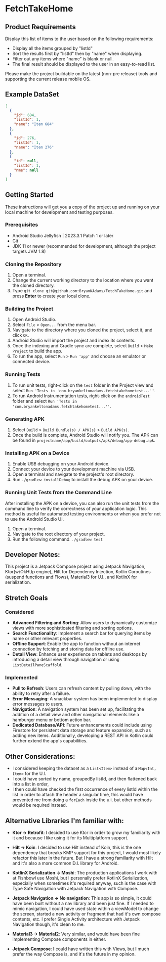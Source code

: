 # FetchTakeHome

## Product Requirements

Display this list of items to the user based on the following requirements:

- Display all the items grouped by "listId"
- Sort the results first by "listId" then by "name" when displaying.
- Filter out any items where "name" is blank or null.
- The final result should be displayed to the user in an easy-to-read list.

Please make the project buildable on the latest (non-pre release) tools and supporting the current
release mobile OS.

## Example DataSet

```json
[
  {
    "id": 684,
    "listId": 1,
    "name": "Item 684"
  },
  {
    "id": 276,
    "listId": 1,
    "name": "Item 276"
  },
  {
    "id": null,
    "listId": 1,
    "nme": null
  }
]
```

## Getting Started

These instructions will get you a copy of the project up and running on your local machine for
development and testing purposes.

### Prerequisites

- Android Studio Jellyfish | 2023.3.1 Patch 1 or later
- Git
- JDK 11 or newer (recommended for development, although the project targets JVM 1.8)

### Cloning the Repository

1. Open a terminal.
2. Change the current working directory to the location where you want the cloned directory.
3. Type `git clone git@github.com:BryanKAdams/FetchTakeHome.git` and press **Enter** to create your
   local clone.

### Building the Project

1. Open Android Studio.
2. Select `File` > `Open...` from the menu bar.
3. Navigate to the directory where you cloned the project, select it, and click `OK`.
4. Android Studio will import the project and index its contents.
5. Once the indexing and Gradle sync are complete, select `Build` > `Make Project` to build the app.
6. To run the app, select `Run` > `Run 'app'` and choose an emulator or connected device.

### Running Tests

1. To run unit tests, right-click on the `test` folder in the Project view and
   select `Run 'Tests in 'com.bryankeltonadams.fetchtakehometest...''`.
2. To run Android Instrumentation tests, right-click on the `androidTest` folder and
   select `Run 'Tests in 'com.bryankeltonadams.fetchtakehometest...''`.

### Generating APK

1. Select `Build` > `Build Bundle(s) / APK(s)` > `Build APK(s)`.
2. Once the build is complete, Android Studio will notify you. The APK can be found
   in `projectname/app/build/outputs/apk/debug/app-debug.apk`.

### Installing APK on a Device

1. Enable USB debugging on your Android device.
2. Connect your device to your development machine via USB.
3. Open a terminal and navigate to the project's root directory.
4. Run `./gradlew installDebug` to install the debug APK on your device.

### Running Unit Tests from the Command Line

After installing the APK on a device, you can also run the unit tests from the command line to
verify the correctness of your application logic. This method is useful for automated testing
environments or when you prefer not to use the Android Studio UI.

1. Open a terminal.
2. Navigate to the root directory of your project.
3. Run the following command:
   `./gradlew test`

## Developer Notes:

This project is a Jetpack Compose project using Jetpack Navigation, Ktor(w/OkHttp engine), Hilt for
Dependency Injection, Kotlin Coroutines (suspend functions and Flows), Material3 for U.I., and
KotlinX for serialization.

## Stretch Goals

### Considered

- **Advanced Filtering and Sorting**: Allow users to dynamically customize views with more
  sophisticated filtering and sorting options.
- **Search Functionality**: Implement a search bar for querying items by name or other relevant
  properties.
- **Offline Support**: Enable the app to function without an internet connection by fetching and
  storing data for offline use.
- **Detail View**: Enhance user experience on tablets and desktops by introducing a detail view
  through navigation or using `ListDetailPaneScaffold`.

### Implemented

- **Pull to Refresh**: Users can refresh content by pulling down, with the ability to retry after a
  failure.
- **Error Messaging**: A snackbar system has been implemented to display error messages to users.
- **Navigation**: A navigation system has been set up, facilitating the addition of a detail view
  and other navigational elements like a hamburger menu or bottom action bar.
- **Dedicated Database/API**: Future enhancements could include using Firestore for persistent data
  storage and feature expansion, such as adding new items. Additionally, developing a REST API in
  Kotlin could further extend the app's capabilities.

## Other Considerations:

- I considered keeping the dataset as a `List<Item>` instead of a `Map<Int, Item>` for the U.I.
- I could have sorted by name, groupedBy listId, and then flattened back into a list in order,
- I then could have checked the first occurrence of every listId within the list in order to attach
  the header a singular time, this would have prevented me from doing a `forEach` inside the u.i.
  but other methods would be required instead.

## Alternative Libraries I'm familiar with:

- **Ktor -> Retrofit**: I decided to use Ktor in order to grow my familiarity with it and because I
  like using it for its Multiplatform support.

- **Hilt -> Koin**: I decided to use Hilt instead of Koin, this is the one dependency that breaks
  KMP support for this project, I would most likely refactor this later in the future. But I have a
  strong familiarity with Hilt and it's also a more common D.I. library for Android.

- **KotlinX Serialization -> Moshi**: The production applications I work with at Fishbowl use Moshi,
  but I personally prefer KotlinX Serialization, especially when sometimes it's required anyway,
  such is the case with Type Safe Navigation with Jetpack Navigation with Compose.

- **Jetpack Navigation -> No navigation**: This app is so simple, it could have been built without a
  nav library and been just fine. If I needed to mimic navigation, I could have used state within a
  viewModel to change the screen, started a new activity or fragment that had it's own compose
  contents, etc. I prefer Single Activity architecture with Jetpack Navigation though, it's clean to
  me.

- **Material3 -> Material2**: Very similar, and would have been fine implementing Compose components
  in either.

- **Jetpack Compose**: I could have written this with Views, but I much prefer the way Compose is,
  and it's the future in my opinion.
